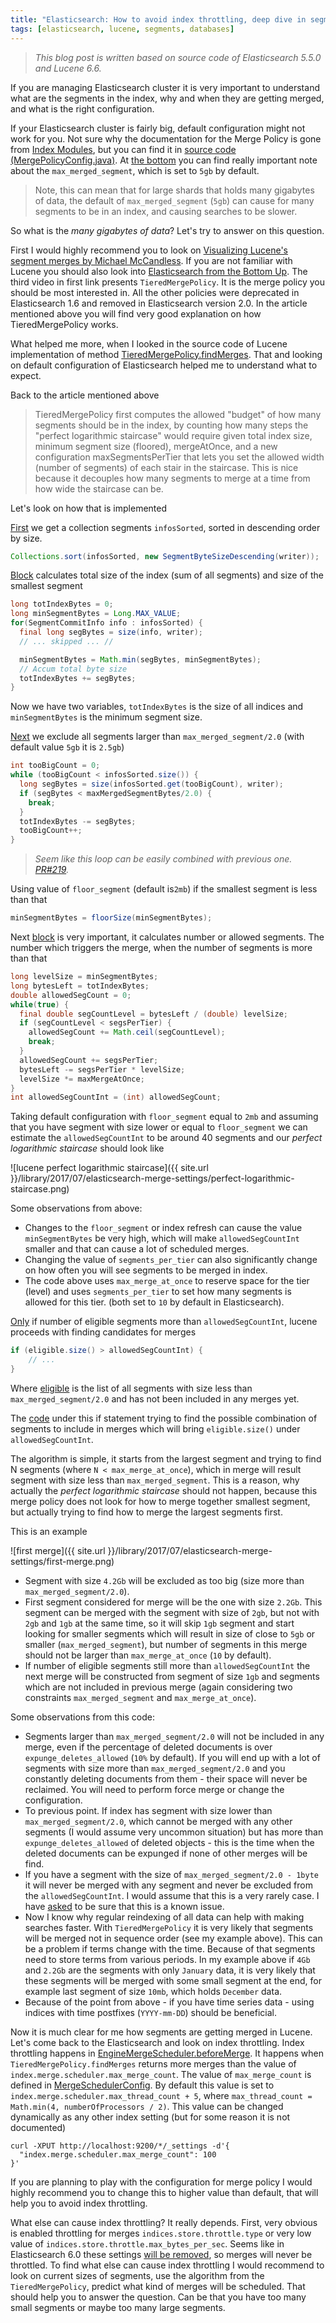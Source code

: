 ```yaml
---
title: "Elasticsearch: How to avoid index throttling, deep dive in segments merging"
tags: [elasticsearch, lucene, segments, databases]
---
```


> *This blog post is written based on source code of Elasticsearch 5.5.0 and Lucene 6.6.*

If you are managing Elasticsearch cluster it is very important to understand what are the segments in the index, why and
when they are getting merged, and what is the right configuration.

If your Elasticsearch cluster is fairly big, default configuration might not work for you. Not sure why the
documentation for the Merge Policy is gone from
[Index Modules](https://www.elastic.co/guide/en/elasticsearch/reference/current/index-modules.html),
but you can find it in 
[source code (MergePolicyConfig.java)](https://github.com/elastic/elasticsearch/blob/5.5/core/src/main/java/org/elasticsearch/index/MergePolicyConfig.java#L32).
At [the bottom](https://github.com/elastic/elasticsearch/blob/5.5/core/src/main/java/org/elasticsearch/index/MergePolicyConfig.java#L109)
you can find really important note about the `max_merged_segment`, which is set to `5gb` by default.

> Note, this can mean that for large shards that holds many gigabytes of
> data, the default of `max_merged_segment` (`5gb`) can cause for many
> segments to be in an index, and causing searches to be slower.

So what is the *many gigabytes of data*? Let's try to answer on this question.

First I would highly recommend you to look on
[Visualizing Lucene's segment merges by Michael McCandless](http://blog.mikemccandless.com/2011/02/visualizing-lucenes-segment-merges.html).
If you are not familiar with Lucene you should also look into
[Elasticsearch from the Bottom Up](https://www.elastic.co/blog/found-elasticsearch-from-the-bottom-up).
The third video in first link presents `TieredMergePolicy`. It is the merge policy you should be most interested in. 
All the other policies were deprecated in Elasticsearch 1.6 and removed in Elasticsearch version 2.0. In the article mentioned above
you will find very good explanation on how TieredMergePolicy works.

What helped me more, when I looked in the source code of Lucene implementation of method
[TieredMergePolicy.findMerges](https://github.com/apache/lucene-solr/blob/branch_6_6/lucene/core/src/java/org/apache/lucene/index/TieredMergePolicy.java#L281).
That and looking on default configuration of Elasticsearch helped me to understand what to expect.

Back to the article mentioned above

> TieredMergePolicy first computes the allowed "budget" of how many segments
> should be in the index, by counting how many steps the "perfect logarithmic staircase"
> would require given total index size, minimum segment size (floored), mergeAtOnce,
> and a new configuration maxSegmentsPerTier that lets you set the allowed width
> (number of segments) of each stair in the staircase. This is nice because it decouples
> how many segments to merge at a time from how wide the staircase can be.

Let's look on how that is implemented

[First](https://github.com/apache/lucene-solr/blob/branch_6_6/lucene/core/src/java/org/apache/lucene/index/TieredMergePolicy.java#L292)
we get a collection segments `infosSorted`,  sorted in descending order by size.

```java
Collections.sort(infosSorted, new SegmentByteSizeDescending(writer));
```

[Block](https://github.com/apache/lucene-solr/blob/branch_6_6/lucene/core/src/java/org/apache/lucene/index/TieredMergePolicy.java#L297-L312)
calculates total size of the index (sum of all segments) and size of the smallest segment 

```java
long totIndexBytes = 0;
long minSegmentBytes = Long.MAX_VALUE;
for(SegmentCommitInfo info : infosSorted) {
  final long segBytes = size(info, writer);
  // ... skipped ... //

  minSegmentBytes = Math.min(segBytes, minSegmentBytes);
  // Accum total byte size
  totIndexBytes += segBytes;
}
```

Now we have two variables, `totIndexBytes` is the size of all indices and `minSegmentBytes` is the minimum segment size.

[Next](https://github.com/apache/lucene-solr/blob/branch_6_6/lucene/core/src/java/org/apache/lucene/index/TieredMergePolicy.java#L326)
we exclude all segments larger than `max_merged_segment/2.0` (with default value `5gb` it is `2.5gb`)

```java
int tooBigCount = 0;
while (tooBigCount < infosSorted.size()) {
  long segBytes = size(infosSorted.get(tooBigCount), writer);
  if (segBytes < maxMergedSegmentBytes/2.0) {
    break;
  }
  totIndexBytes -= segBytes;
  tooBigCount++;
}
```

> *Seem like this loop can be easily combined with previous one. [PR#219](https://github.com/apache/lucene-solr/pull/219).*

Using value of `floor_segment` (default is`2mb`) if the smallest segment is less than that

```java
minSegmentBytes = floorSize(minSegmentBytes);
```

Next [block](https://github.com/apache/lucene-solr/blob/branch_6_6/lucene/core/src/java/org/apache/lucene/index/TieredMergePolicy.java#L329-L342)
is very important, it calculates number or allowed segments. The number which triggers the merge, when the number of segments
is more than that

```java
long levelSize = minSegmentBytes;
long bytesLeft = totIndexBytes;
double allowedSegCount = 0;
while(true) {
  final double segCountLevel = bytesLeft / (double) levelSize;
  if (segCountLevel < segsPerTier) {
    allowedSegCount += Math.ceil(segCountLevel);
    break;
  }
  allowedSegCount += segsPerTier;
  bytesLeft -= segsPerTier * levelSize;
  levelSize *= maxMergeAtOnce;
}
int allowedSegCountInt = (int) allowedSegCount;
```

Taking default configuration with `floor_segment` equal to `2mb` and assuming that you have segment with size lower or
equal to `floor_segment` we can estimate the `allowedSegCountInt` to be around 40 segments and our *perfect logarithmic staircase*
should look like

![lucene perfect logarithmic staircase]({{ site.url }}/library/2017/07/elasticsearch-merge-settings/perfect-logarithmic-staircase.png)

Some observations from above:

- Changes to the `floor_segment` or index refresh can cause the value `minSegmentBytes` be very high, which will make
`allowedSegCountInt` smaller and that can cause a lot of scheduled merges.
- Changing the value of `segments_per_tier` can also significantly change on how often you will see segments to be merged in
index.
- The code above uses `max_merge_at_once` to reserve space for the tier (level) and uses `segments_per_tier` to
set how many segments is allowed for this tier. (both set to `10` by default in Elasticsearch).

[Only](https://github.com/apache/lucene-solr/blob/branch_6_6/lucene/core/src/java/org/apache/lucene/index/TieredMergePolicy.java#L374)
if number of eligible segments more than `allowedSegCountInt`, lucene proceeds with finding candidates for merges

```java
if (eligible.size() > allowedSegCountInt) {
    // ...
}
```

Where [eligible](https://github.com/apache/lucene-solr/blob/branch_6_6/lucene/core/src/java/org/apache/lucene/index/TieredMergePolicy.java#L354-L362)
is the list of all segments with size less than `max_merged_segment/2.0` and has not been included in any merges yet.

The [code](https://github.com/apache/lucene-solr/blob/branch_6_6/lucene/core/src/java/org/apache/lucene/index/TieredMergePolicy.java#L377-L442)
under this if statement trying to find the possible combination of segments to include in merges which will bring
`eligible.size()` under `allowedSegCountInt`. 

The algorithm is simple, it starts from the largest segment and trying to find N segments (where `N < max_merge_at_once`),
which in merge will result segment with size less than `max_merged_segment`. This is a reason, why actually the 
*perfect logarithmic staircase* should not happen, because this merge policy does not look for how to merge together
smallest segment, but actually trying to find how to merge the largest segments first.

This is an example

![first merge]({{ site.url }}/library/2017/07/elasticsearch-merge-settings/first-merge.png)

- Segment with size `4.2Gb` will be excluded as too big (size more than `max_merged_segment/2.0`).
- First segment considered for merge will be the one with size `2.2Gb`. This segment can be merged with the segment
with size of `2gb`, but not with `2gb` and `1gb` at the same time, so it will skip `1gb` segment and start looking for
smaller segments which will result in size of close to `5gb` or smaller (`max_merged_segment`), but number of segments in
this merge should not be larger than `max_merge_at_once` (`10` by default).
- If number of eligible segments still more than `allowedSegCountInt` the next merge will be constructed from segment
of size `1gb` and segments which are not included in previous merge (again considering two constraints `max_merged_segment`
and `max_merge_at_once`).

Some observations from this code:

- Segments larger than `max_merged_segment/2.0` will not be included in any merge, even if the percentage of deleted documents is
over `expunge_deletes_allowed` (`10%` by default). If you will end up with a lot of segments with size more than
`max_merged_segment/2.0` and you constantly deleting documents from them - their space will never be reclaimed.
You will need to perform force merge or change the configuration.
- To previous point. If index has segment with size lower than `max_merged_segment/2.0`, which cannot be merged
with any other segments (I would assume very uncommon situation) but has more than `expunge_deletes_allowed` of deleted
objects - this is the time when the deleted documents can be expunged if none of other merges will be find.
- If you have a segment with the size of `max_merged_segment/2.0 - 1byte` it will never be merged with any segment and
never be excluded from the `allowedSegCountInt`. I would assume that this is a very rarely case. I have
[asked](https://github.com/apache/lucene-solr/pull/219#issuecomment-315231437) to be sure that this is a known issue.
- Now I know why regular reindexing of all data can help with making searches faster. With `TieredMergePolicy` it is very
likely that segments will be merged not in sequence order (see my example above). This can be a problem if terms change
with the time. Because of that segments need to store terms from various periods. In my example above if `4Gb` and `2.2Gb`
are the segments with only `January` data, it is very likely that these segments will be merged with some small segment
at the end, for example last segment of size `10mb`, which holds `December` data.
- Because of the point from above - if you have time series data - using indices with time postfixes (`YYYY-mm-DD`) should
be beneficial.

Now it is much clear for me how segments are getting merged in Lucene. Let's come back to the Elasticsearch and look on
index throttling. Index throttling happens in [EngineMergeScheduler.beforeMerge](https://github.com/elastic/elasticsearch/blob/5.5/core/src/main/java/org/elasticsearch/index/engine/InternalEngine.java#L1494).
It happens when `TieredMergePolicy.findMerges` returns more merges than the value of `index.merge.scheduler.max_merge_count`.
The value of `max_merge_count` is defined in [MergeSchedulerConfig](https://github.com/elastic/elasticsearch/blob/master/core/src/main/java/org/elasticsearch/index/MergeSchedulerConfig.java#L60).
By default this value is set to `index.merge.scheduler.max_thread_count + 5`,
where `max_thread_count = Math.min(4, numberOfProcessors / 2)`.
This value can be changed dynamically as any other index setting (but for some reason it is not documented)

```
curl -XPUT http://localhost:9200/*/_settings -d'{
  "index.merge.scheduler.max_merge_count": 100
}'
```

If you are planning to play with the configuration for merge policy I would highly recommend you to change this to higher
value than default, that will help you to avoid index throttling. 

What else can cause index throttling? It really depends. First, very obvious is enabled throttling for merges
`indices.store.throttle.type` or very low value of `indices.store.throttle.max_bytes_per_sec`. Seems like in Elasticsearch
6.0 these settings [will be removed](https://github.com/elastic/elasticsearch/blob/a0fcfc732d765c9da816ded2509fdcfe96a3e51a/docs/reference/migration/migrate_6_0/settings.asciidoc#store-throttling-settings),
so merges will never be throttled. 
To find what else can cause index throttling I would recommend to look on current sizes of segments, use
the algorithm from the `TieredMergePolicy`, predict what kind of merges will be scheduled. That should help you
to answer the question. Can be that you have too many small segments or maybe too many large segments.